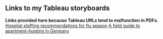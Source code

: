 ## Links to my Tableau storyboards
**Links provided here because Tableau URLs tend to malfunction in PDFs.**
[Hospital staffing recommendations for flu season](https://www.linkedin.com/in/jacy-marmaduke-69207935/](https://public.tableau.com/views/influenzastoryboard/Story1?:language=en-US&:display_count=n&:origin=viz_share_link)https://public.tableau.com/views/influenzastoryboard/Story1?:language=en-US&:display_count=n&:origin=viz_share_link)
[A field guide to apartment-hunting in Germany](https://public.tableau.com/views/GermanRentStoryboard/Germanrentstoryboard?:language=en-US&:display_count=n&:origin=viz_share_link)
